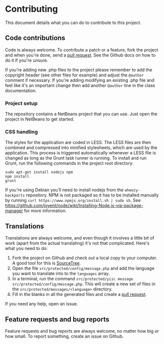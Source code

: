 # Contributing

This document details what you can do to contribute to this project.

## Code contributions

Code is always welcome. To contribute a patch or a feature, fork the project and when you're done, send a [pull request](https://help.github.com/articles/creating-a-pull-request). See the Github docs on how to do it if you're unsure.

If you're adding new .php files to the project please remember to add the copyright header (see other files for example) and adjust the `@author` comment if necessary. If you're adding modifying an existing .php file and feel like it's an important change then add another `@author` line in the class documentation.

### Project setup

The repository contains a NetBeans project that you can use. Just open the project in NetBeans to get started.

### CSS handling

The styles for the application are coded in LESS. The LESS files are then combined and compressed into minified stylesheets, which are used by the application. This process is triggered automatically whenever a LESS file is changed as long as the Grunt task runner is running. To install and run Grunt, run the following commands in the project root directory:

```
sudo apt-get install nodejs npm
npm install
grunt
```

If you're using Debian you'll need to install nodejs from the `wheezy-backports` repository. NPM is not packaged so it has to be installed manually by running `curl https://www.npmjs.org/install.sh | sudo sh`. See https://github.com/joyent/node/wiki/Installing-Node.js-via-package-manager for more information. 

## Translations

Translations are always welcome, and even though it involves a little bit of work (apart from the actual translating) it's not that complicated. Here's what you need to do:

1. Fork the project on Github and check out a local copy to your computer. A good tool for this is [SourceTree](http://www.sourcetreeapp.com/).
2. Open the file `src/protected/config/message.php` and add the language you want to translate into to the `languages` array.
3. In a terminal, run the command `src/protected/yiic message src/protected/config/message.php`. This will create a new set of files in the `src/protected/messages/<language>` directory.
4. Fill in the blanks in all the generated files and create a [pull request](https://help.github.com/articles/creating-a-pull-request).

If you need any help, open an issue.

## Feature requests and bug reports

Feature requests and bug reports are always welcome, no matter how big or how small. To report something, create an issue on Github.
